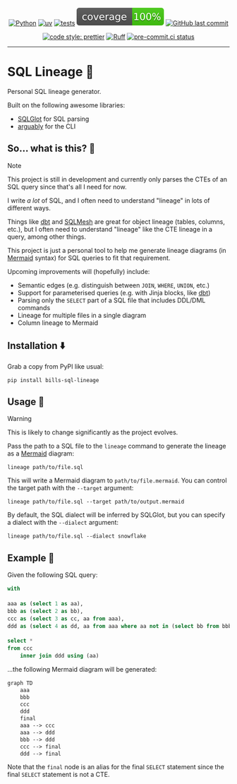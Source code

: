 <div align="center">

[![Python](https://img.shields.io/badge/Python-3.11+-blue.svg)](https://www.python.org/downloads/)
[![uv](https://img.shields.io/endpoint?url=https://raw.githubusercontent.com/astral-sh/uv/main/assets/badge/v0.json)](https://github.com/astral-sh/uv)
[![tests](https://github.com/billwallis/bills-sql-lineage/actions/workflows/tests.yaml/badge.svg)](https://github.com/billwallis/sql-lineage/actions/workflows/tests.yaml)
[![coverage](coverage.svg)](https://github.com/dbrgn/coverage-badge)
[![GitHub last commit](https://img.shields.io/github/last-commit/billwallis/bills-sql-lineage)](https://shields.io/badges/git-hub-last-commit)

[![code style: prettier](https://img.shields.io/badge/code_style-prettier-ff69b4.svg?style=flat-square)](https://github.com/prettier/prettier)
[![Ruff](https://img.shields.io/endpoint?url=https://raw.githubusercontent.com/astral-sh/ruff/main/assets/badge/v2.json)](https://github.com/astral-sh/ruff)
[![pre-commit.ci status](https://results.pre-commit.ci/badge/github/billwallis/bills-sql-lineage/main.svg)](https://results.pre-commit.ci/latest/github/billwallis/sql-lineage/main)

</div>

---

# SQL Lineage 🔀

Personal SQL lineage generator.

Built on the following awesome libraries:

- [SQLGlot](https://github.com/tobymao/sqlglot) for SQL parsing
- [arguably](https://github.com/treykeown/arguably) for the CLI

## So... what is this? 🤔

> [!NOTE]
>
> This project is still in development and currently only parses the CTEs of an SQL query since that's all I need for now.

I write _a lot_ of SQL, and I often need to understand "lineage" in lots of different ways.

Things like [dbt](https://www.getdbt.com/) and [SQLMesh](https://sqlmesh.com/) are great for object lineage (tables, columns, etc.), but I often need to understand "lineage" like the CTE lineage in a query, among other things.

This project is just a personal tool to help me generate lineage diagrams (in [Mermaid](https://mermaid.js.org/) syntax) for SQL queries to fit that requirement.

Upcoming improvements will (hopefully) include:

- Semantic edges (e.g. distinguish between `JOIN`, `WHERE`, `UNION`, etc.)
- Support for parameterised queries (e.g. with Jinja blocks, like [dbt](https://www.getdbt.com/))
- Parsing only the `SELECT` part of a SQL file that includes DDL/DML commands
- Lineage for multiple files in a single diagram
- Column lineage to Mermaid

## Installation ⬇️

Grab a copy from PyPI like usual:

```
pip install bills-sql-lineage
```

## Usage 📖

> [!WARNING]
>
> This is likely to change significantly as the project evolves.

Pass the path to a SQL file to the `lineage` command to generate the lineage as a [Mermaid](https://mermaid.js.org/) diagram:

```
lineage path/to/file.sql
```

This will write a Mermaid diagram to `path/to/file.mermaid`. You can control the target path with the `--target` argument:

```
lineage path/to/file.sql --target path/to/output.mermaid
```

By default, the SQL dialect will be inferred by SQLGlot, but you can specify a dialect with the `--dialect` argument:

```
lineage path/to/file.sql --dialect snowflake
```

## Example 📝

Given the following SQL query:

```sql
with

aaa as (select 1 as aa),
bbb as (select 2 as bb),
ccc as (select 3 as cc, aa from aaa),
ddd as (select 4 as dd, aa from aaa where aa not in (select bb from bbb))

select *
from ccc
    inner join ddd using (aa)
```

...the following Mermaid diagram will be generated:

```mermaid
graph TD
    aaa
    bbb
    ccc
    ddd
    final
    aaa --> ccc
    aaa --> ddd
    bbb --> ddd
    ccc --> final
    ddd --> final
```

Note that the `final` node is an alias for the final `SELECT` statement since the final `SELECT` statement is not a CTE.
